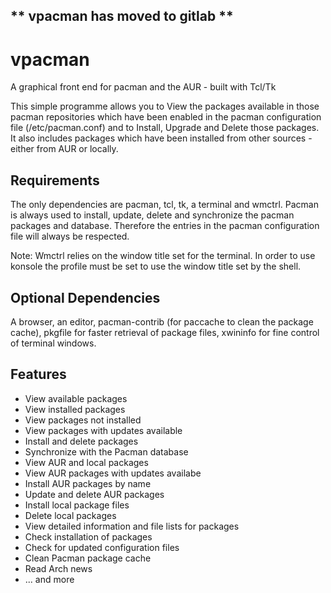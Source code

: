 ## ** vpacman has moved to gitlab **

# vpacman
A graphical front end for pacman and the AUR - built with Tcl/Tk

This simple programme allows you to View the packages available in those pacman repositories which have been enabled in the pacman configuration file (/etc/pacman.conf) and to Install, Upgrade and Delete those packages. It also includes packages which have been installed from other sources - either from AUR or locally.

## Requirements
The only dependencies are pacman, tcl, tk, a terminal and wmctrl. Pacman is always used to install, update, delete and synchronize the pacman packages and database. Therefore the entries in the pacman configuration file will always be respected.

Note: Wmctrl relies on the window title set for the terminal. In order to use konsole the profile must be set to use the window title set by the shell.

## Optional Dependencies
A browser, an editor, pacman-contrib (for paccache to clean the package cache), pkgfile for faster retrieval of package files, xwininfo for fine control of terminal windows.

## Features

- View available packages
- View installed packages
- View packages not installed
- View packages with updates available
- Install and delete packages
- Synchronize with the Pacman database
- View AUR and local packages
- View AUR packages with updates availabe
- Install AUR packages by name
- Update and delete AUR packages
- Install local package files
- Delete local packages
- View detailed information and file lists for packages
- Check installation of packages
- Check for updated configuration files
- Clean Pacman package cache
- Read Arch news
- ... and more
